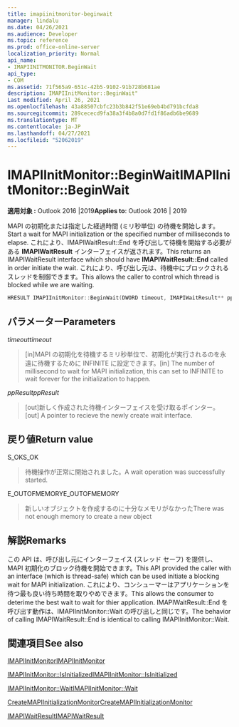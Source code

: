 ```yaml
---
title: imapiinitmonitor-beginwait
manager: lindalu
ms.date: 04/26/2021
ms.audience: Developer
ms.topic: reference
ms.prod: office-online-server
localization_priority: Normal
api_name:
- IMAPIINITMONITOR.BeginWait
api_type:
- COM
ms.assetid: 71f565a9-651c-42b5-9102-91b728b681ae
description: IMAPIInitMonitor::BeginWait"
Last modified: April 26, 2021
ms.openlocfilehash: 43a88507cbfc23b3b842f51e69eb4bd791bcfda8
ms.sourcegitcommit: 289cececd9fa38a3f4b8a0d7fd1f86adb6be9689
ms.translationtype: MT
ms.contentlocale: ja-JP
ms.lasthandoff: 04/27/2021
ms.locfileid: "52062019"
---
```

# <a name="imapiinitmonitorbeginwait"></a><span data-ttu-id="3ebc1-103">IMAPIInitMonitor::BeginWait</span><span class="sxs-lookup"><span data-stu-id="3ebc1-103">IMAPIInitMonitor::BeginWait</span></span>
  
<span data-ttu-id="3ebc1-104">**適用対象 :** Outlook 2016 |2019</span><span class="sxs-lookup"><span data-stu-id="3ebc1-104">**Applies to**: Outlook 2016 | 2019</span></span>
  
<span data-ttu-id="3ebc1-105">MAPI の初期化または指定した経過時間 (ミリ秒単位) の待機を開始します。</span><span class="sxs-lookup"><span data-stu-id="3ebc1-105">Start a wait for MAPI initialization or the specified number of milliseconds to elapse.</span></span> <span data-ttu-id="3ebc1-106">これにより、IMAPIWaitResult::End を呼び出して待機を開始する必要がある **IMAPIWaitResult** インターフェイスが返されます。</span><span class="sxs-lookup"><span data-stu-id="3ebc1-106">This returns an IMAPIWaitResult interface which should have **IMAPIWaitResult::End** called in order initiate the wait.</span></span> <span data-ttu-id="3ebc1-107">これにより、呼び出し元は、待機中にブロックされるスレッドを制御できます。</span><span class="sxs-lookup"><span data-stu-id="3ebc1-107">This allows the caller to control which thread is blocked while we are waiting.</span></span>

```cpp
HRESULT IMAPIInitMonitor::BeginWait(DWORD timeout, IMAPIWaitResult** ppResult)
```

## <a name="parameters"></a><span data-ttu-id="3ebc1-108">パラメーター</span><span class="sxs-lookup"><span data-stu-id="3ebc1-108">Parameters</span></span>
<span data-ttu-id="3ebc1-109">_timeout_</span><span class="sxs-lookup"><span data-stu-id="3ebc1-109">_timeout_</span></span>
><span data-ttu-id="3ebc1-110">[in]MAPI の初期化を待機するミリ秒単位で、初期化が実行されるのを永遠に待機するために INFINITE に設定できます。</span><span class="sxs-lookup"><span data-stu-id="3ebc1-110">[in] The number of millisecond to wait for MAPI initialization, this can set to INFINITE to wait forever for the initialization to happen.</span></span>

<span data-ttu-id="3ebc1-111">_ppResult_</span><span class="sxs-lookup"><span data-stu-id="3ebc1-111">_ppResult_</span></span>
><span data-ttu-id="3ebc1-112">[out]新しく作成された待機インターフェイスを受け取るポインター。</span><span class="sxs-lookup"><span data-stu-id="3ebc1-112">[out] A pointer to recieve the newly create wait interface.</span></span>

## <a name="return-value"></a><span data-ttu-id="3ebc1-113">戻り値</span><span class="sxs-lookup"><span data-stu-id="3ebc1-113">Return value</span></span>
<span data-ttu-id="3ebc1-114">S_OK</span><span class="sxs-lookup"><span data-stu-id="3ebc1-114">S_OK</span></span>
><span data-ttu-id="3ebc1-115">待機操作が正常に開始されました。</span><span class="sxs-lookup"><span data-stu-id="3ebc1-115">A wait operation was successfully started.</span></span>

<span data-ttu-id="3ebc1-116">E_OUTOFMEMORY</span><span class="sxs-lookup"><span data-stu-id="3ebc1-116">E_OUTOFMEMORY</span></span>
><span data-ttu-id="3ebc1-117">新しいオブジェクトを作成するのに十分なメモリがなかった</span><span class="sxs-lookup"><span data-stu-id="3ebc1-117">There was not enough memory to create a new object</span></span>

## <a name="remarks"></a><span data-ttu-id="3ebc1-118">解説</span><span class="sxs-lookup"><span data-stu-id="3ebc1-118">Remarks</span></span>
<span data-ttu-id="3ebc1-119">この API は、呼び出し元にインターフェイス (スレッド セーフ) を提供し、MAPI 初期化のブロック待機を開始できます。</span><span class="sxs-lookup"><span data-stu-id="3ebc1-119">This API provided the caller with an interface (which is thread-safe) which can be used initiate a blocking wait for MAPI initialization.</span></span> <span data-ttu-id="3ebc1-120">これにより、コンシューマーはアプリケーションを待つ最も良い待ち時間を取りやめできます。</span><span class="sxs-lookup"><span data-stu-id="3ebc1-120">This allows the consumer to deterime the best wait to wait for thier application.</span></span>   <span data-ttu-id="3ebc1-121">IMAPIWaitResult::End を呼び出す動作は、IMAPIInitMonitor::Wait の呼び出しと同じです。</span><span class="sxs-lookup"><span data-stu-id="3ebc1-121">The behavior of calling IMAPIWaitResult::End is identical to calling IMAPIInitMonitor::Wait.</span></span>

## <a name="see-also"></a><span data-ttu-id="3ebc1-122">関連項目</span><span class="sxs-lookup"><span data-stu-id="3ebc1-122">See also</span></span>

[<span data-ttu-id="3ebc1-123">IMAPIInitMonitor</span><span class="sxs-lookup"><span data-stu-id="3ebc1-123">IMAPIInitMonitor</span></span>](imapiinitmonitoriunknown.md)

[<span data-ttu-id="3ebc1-124">IMAPIInitMonitor::IsInitialized</span><span class="sxs-lookup"><span data-stu-id="3ebc1-124">IMAPIInitMonitor::IsInitialized</span></span>](imapiinitmonitor-isinitialized.md)

[<span data-ttu-id="3ebc1-125">IMAPIInitMonitor::Wait</span><span class="sxs-lookup"><span data-stu-id="3ebc1-125">IMAPIInitMonitor::Wait</span></span>](imapiinitmonitor-wait.md)

[<span data-ttu-id="3ebc1-126">CreateMAPIInitializationMonitor</span><span class="sxs-lookup"><span data-stu-id="3ebc1-126">CreateMAPIInitializationMonitor</span></span>](createmapiinitializationmonitor.md)

[<span data-ttu-id="3ebc1-127">IMAPIWaitResult</span><span class="sxs-lookup"><span data-stu-id="3ebc1-127">IMAPIWaitResult</span></span>](imapiwaitresultiunknown.md)
